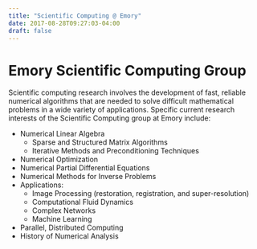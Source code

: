 ```yaml
---
title: "Scientific Computing @ Emory"
date: 2017-08-28T09:27:03-04:00
draft: false
---
```


# Emory Scientific Computing Group

Scientific computing research involves the development of fast, reliable numerical algorithms that are needed to solve difficult mathematical problems in a wide variety of applications. Specific current research interests of the Scientific Computing group at Emory include:

- Numerical Linear Algebra
    - Sparse and Structured Matrix Algorithms
    - Iterative Methods and Preconditioning Techniques
- Numerical Optimization
- Numerical Partial Differential Equations
- Numerical Methods for Inverse Problems
- Applications:
    - Image Processing (restoration, registration, and super-resolution)
    - Computational Fluid Dynamics
    - Complex Networks
    - Machine Learning
- Parallel, Distributed Computing
- History of Numerical Analysis

